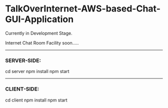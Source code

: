 # TalkOverInternet-AWS-based-Chat-GUI-Application

Currently in Development Stage.

Internet Chat Room Facility soon.....

----------------------------------------------------------------------
### SERVER-SIDE:

cd server
npm install
npm start

----------------------------------------------------------------------
### CLIENT-SIDE:

cd client
npm install
npm start

